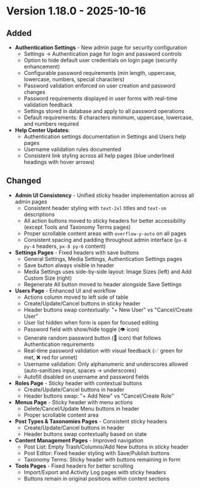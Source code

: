 # Version 1.18.0 - 2025-10-16

## Added
- **Authentication Settings** - New admin page for security configuration
  - Settings → Authentication page for login and password controls
  - Option to hide default user credentials on login page (security enhancement)
  - Configurable password requirements (min length, uppercase, lowercase, numbers, special characters)
  - Password validation enforced on user creation and password changes
  - Password requirements displayed in user forms with real-time validation feedback
  - Settings stored in database and apply to all password operations
  - Default requirements: 8 characters minimum, uppercase, lowercase, and numbers required
- **Help Center Updates**:
  - Authentication settings documentation in Settings and Users help pages
  - Username validation rules documented
  - Consistent link styling across all help pages (blue underlined headings with hover arrows)

## Changed
- **Admin UI Consistency** - Unified sticky header implementation across all admin pages
  - Consistent header styling with `text-2xl` titles and `text-sm` descriptions
  - All action buttons moved to sticky headers for better accessibility (except Tools and Taxonomy Terms pages)
  - Proper scrollable content areas with `overflow-y-auto` on all pages
  - Consistent spacing and padding throughout admin interface (`px-8 py-4` headers, `px-8 py-6` content)
- **Settings Pages** - Fixed headers with save buttons
  - General Settings, Media Settings, Authentication Settings pages
  - Save button always visible in header
  - Media Settings uses side-by-side layout: Image Sizes (left) and Add Custom Size (right)
  - Regenerate All button moved to header alongside Save Settings
- **Users Page** - Enhanced UI and workflow
  - Actions column moved to left side of table
  - Create/Update/Cancel buttons in sticky header
  - Header buttons swap contextually: "+ New User" vs "Cancel/Create User"
  - User list hidden when form is open for focused editing
  - Password field with show/hide toggle (👁️ icon)
  - Generate random password button (🎲 icon) that follows Authentication requirements
  - Real-time password validation with visual feedback (✅ green for met, ❌ red for unmet)
  - Username validation: Only alphanumeric and underscores allowed (auto-sanitizes input, spaces → underscores)
  - Autofill disabled on username and password fields
- **Roles Page** - Sticky header with contextual buttons
  - Create/Update/Cancel buttons in header
  - Header buttons swap: "+ Add New" vs "Cancel/Create Role"
- **Menus Page** - Sticky header with menu actions
  - Delete/Cancel/Update Menu buttons in header
  - Proper scrollable content area
- **Post Types & Taxonomies Pages** - Consistent sticky headers
  - Create/Update/Cancel buttons in header
  - Header buttons swap contextually based on state
- **Content Management Pages** - Improved navigation
  - Post List: Empty Trash/Columns/Add New buttons in sticky header
  - Post Editor: Fixed header styling with Save/Publish buttons
  - Taxonomy Terms: Sticky header with buttons remaining in form
- **Tools Pages** - Fixed headers for better scrolling
  - Import/Export and Activity Log pages with sticky headers
  - Buttons remain in original positions within content sections

